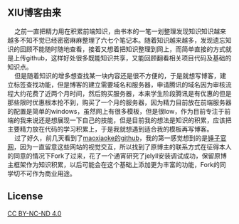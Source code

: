 ## XIU博客由来

&nbsp;&nbsp;&nbsp;&nbsp;之前一直把精力用在积累前端知识，由书本的一笔一划整理发现知识知识越来越多不知不觉已经密密麻麻整理了六七个笔记本。随着知识越来越多，发现遗忘知识的回顾不能随时随地查看，接着又想着把知识整理到网上，而简单直接的方式就是上传github，这样好处很多既能知识共享，又能回顾翻看相关项目代码及基础的知识点。<br>&nbsp;&nbsp;&nbsp;&nbsp;但是随着知识的增多想查找某一块内容还是很不方便的，于是就想写博客，建立标签查找功能，但是博客的建立需要域名和服务器，申请腾讯的域名因为审核流程大约花费了近两个月时间，然后购买服务器，本来学生阶段腾讯是有优惠的但是那些限时优惠根本抢不到，购买了一个月的服务器，因为精力目前放在前端服务器的配置是简单的windows，虽然网上有很多模板，但是很low，作为目前专注于前端的我来说还是想展现一下自己的技能，但是目前我的想法是知识的积累，应该把主要精力放在代码的学习积累上，于是我就想遇到适合我的模板再写博客。<br>&nbsp;&nbsp;&nbsp;&nbsp;过了好久，前几天看到了[maoxiaoke的github](https://github.com/maoxiaoke)，我的第一感觉想到的是[锤子官网](http://www.smartisan.com/#/)，因为一直留意这些网站的视觉交互，所以找到了原博主的联系方式在征得本人的同意的情况下Fork了过来，花了一个通宵研究了jelyll安装调试成功，保留原博主框架作为知识积累，以后可能会在这个基础上添加更为丰富的功能，Fork的同学切不可作为商业用途。

## License

[CC BY-NC-ND 4.0](https://creativecommons.org/licenses/by-nc-nd/4.0/)